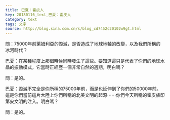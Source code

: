 ```yaml
---
title: 巴夏：霍皮人
key: 20180116_text_巴夏：霍皮人
category: text
tags: 文字
source: http://blog.sina.com.cn/s/blog_cd7452c20102w9gt.html
---
```


問：75000年前萊姆利亞的毀滅，是否造成了地球地軸的改變，以及我們所稱的冰河時代？

巴夏：在某種程度上那個時候同時發生了這些。要知道這只是代表了你們的地球水晶的振動模式，它當時正經歷一個非常自然的週期，明白嗎？

問：是的。

巴夏：毀滅不完全是你所稱的75000年前，而是也延伸到了你們的50000年前。這是你們當前這片大陸上你們所稱的北美文明的起源⋯⋯你們今天所稱的霍皮族印第安文明的注入。明白嗎？

問：是的。
